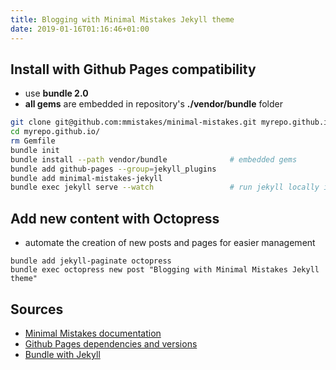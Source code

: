 ```yaml
---
title: Blogging with Minimal Mistakes Jekyll theme
date: 2019-01-16T01:16:46+01:00
---
```


## Install with Github Pages compatibility ##

* use **bundle 2.0**
* **all gems** are embedded in repository's **./vendor/bundle** folder

```sh
git clone git@github.com:mmistakes/minimal-mistakes.git myrepo.github.io
cd myrepo.github.io/
rm Gemfile
bundle init
bundle install --path vendor/bundle              # embedded gems
bundle add github-pages --group=jekyll_plugins
bundle add minimal-mistakes-jekyll
bundle exec jekyll serve --watch                 # run jekyll locally in reload mode

```

## Add new content with Octopress ##

* automate the creation of new posts and pages for easier management


```
bundle add jekyll-paginate octopress
bundle exec octopress new post "Blogging with Minimal Mistakes Jekyll theme"

```

## Sources ##

* [Minimal Mistakes documentation](https://mmistakes.github.io/minimal-mistakes/docs/docs-2-2/#new-page)
* [Github Pages dependencies and versions](http://pages.github.com/versions/)
* [Bundle with Jekyll](https://jekyllrb.com/tutorials/using-jekyll-with-bundler/)


